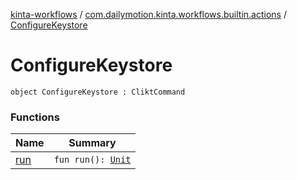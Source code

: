 [kinta-workflows](../../index.md) / [com.dailymotion.kinta.workflows.builtin.actions](../index.md) / [ConfigureKeystore](./index.md)

# ConfigureKeystore

`object ConfigureKeystore : CliktCommand`

### Functions

| Name | Summary |
|---|---|
| [run](run.md) | `fun run(): `[`Unit`](https://kotlinlang.org/api/latest/jvm/stdlib/kotlin/-unit/index.html) |
